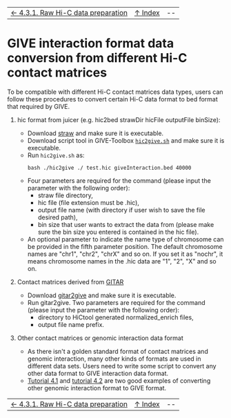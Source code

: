 ||||
| --- | --- | --- |
| [← 4.3.1. Raw Hi-C data preparation](4.3.1-HiCtool.md) | [↑ Index](Readme.md) | -- |

# GIVE interaction format data conversion from different Hi-C contact matrices

To be compatible with different Hi-C contact matrices data types, users can follow these procedures to convert certain Hi-C data format to bed format that required by GIVE.

1.  hic format from juicer (e.g. hic2bed strawDir hicFile outputFile binSize):
    *   Download [straw](https://github.com/theaidenlab/straw/wiki/Download) and make sure it is executable.
    *   Download script tool in GIVE-Toolbox [`hic2give.sh`](../GIVE-Toolbox/hic2give.sh) and make sure it is executable.
    *   Run `hic2give.sh` as:
        ```
        bash ./hic2give ./ test.hic giveInteraction.bed 40000
        ```
    * Four parameters are required for the command (please input the parameter with the following order):
        *   straw file directory,
        *   hic file (file extension must be .hic),
        *   output file name (with directory if user wish to save the file desired path),
        *   bin size that user wants to extract the data from (please make sure the bin size you entered is contained in the hic file).
    * An optional parameter to indicate the name type of chromosome can be provided in the fifth parameter position. The default chromosome names are "chr1", "chr2", "chrX" and so on. If you set it as "nochr", it means chromosome names in the .hic data are "1", "2", "X" and so on.

2.  Contact matrices derived from [GITAR](http://www.genomegitar.org)
    *   Download [gitar2give](https://sysbio.ucsd.edu/public/qiw034/gitar2give) and make sure it is executable.
    *   Run gitar2give. Two parameters are required for the command (please input the parameter with the following order):
        *   directory to HiCtool generated normalized_enrich files,
        *   output file name prefix.

3.  Other contact matrices or genomic interaction data format
    * As there isn't a golden standard format of contact matrices and genomic interaction, many other kinds of formats are used in different data sets. Users need to write some script to convert any other data format to GIVE interaction data format.
    *   [Tutorial 4.1](../gallery/Demo1-captureHiC_promoter_contacts) and [tutorial 4.2](../gallery/Demo2-ENCODE2_ChIA-PET) are two good examples of converting other genomic interaction format to GIVE format.

||||
| --- | --- | --- |
| [← 4.3.1. Raw Hi-C data preparation](4.3.1-HiCtool.md) | [↑ Index](Readme.md) | -- |
